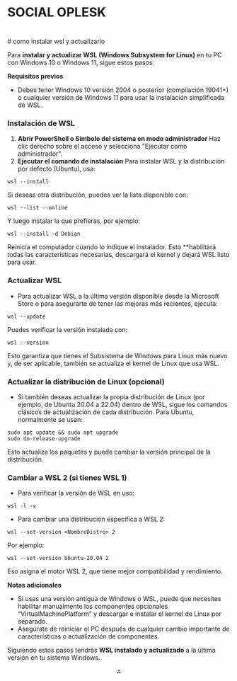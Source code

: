 # SOCIAL OPLESK
### 
<br/>
# como instalar wsl y actualizarlo

Para **instalar y actualizar WSL (Windows Subsystem for Linux)** en tu PC con Windows 10 o Windows 11, sigue estos pasos:

**Requisitos previos**

- Debes tener Windows 10 versión 2004 o posterior (compilación 19041+) o cualquier versión de Windows 11 para usar la instalación simplificada de WSL.


### Instalación de WSL

1. **Abrir PowerShell o Símbolo del sistema en modo administrador**
Haz clic derecho sobre el acceso y selecciona "Ejecutar como administrador".
2. **Ejecutar el comando de instalación**
Para instalar WSL y la distribución por defecto (Ubuntu), usa:

```
wsl --install
```

Si deseas otra distribución, puedes ver la lista disponible con:

```
wsl --list --online
```

Y luego instalar la que prefieras, por ejemplo:

```
wsl --install -d Debian
```

Reinicia el computador cuando lo indique el instalador. Esto **habilitará todas las características necesarias, descargará el kernel y dejará WSL listo para usar.

### Actualizar WSL

- Para actualizar WSL a la última versión disponible desde la Microsoft Store o para asegurarte de tener las mejoras más recientes, ejecuta:

```
wsl --update
```

Puedes verificar la versión instalada con:

```
wsl --version
```

Esto garantiza que tienes el Subsistema de Windows para Linux más nuevo y, de ser aplicable, también se actualiza el kernel de Linux que usa WSL.


### Actualizar la distribución de Linux (opcional)

- Si también deseas actualizar la propia distribución de Linux (por ejemplo, de Ubuntu 20.04 a 22.04) dentro de WSL, sigue los comandos clásicos de actualización de cada distribución. Para Ubuntu, normalmente se usan:

```
sudo apt update && sudo apt upgrade
sudo do-release-upgrade
```

Esto actualiza los paquetes y puede cambiar la versión principal de la distribución.


### Cambiar a WSL 2 (si tienes WSL 1)

- Para verificar la versión de WSL en uso:

```
wsl -l -v
```

- Para cambiar una distribución específica a WSL 2:

```
wsl --set-version <NombreDistro> 2
```

Por ejemplo:

```
wsl --set-version Ubuntu-20.04 2
```

Eso asigna el motor WSL 2, que tiene mejor compatibilidad y rendimiento.

**Notas adicionales**

- Si usas una versión antigua de Windows o WSL, puede que necesites habilitar manualmente los componentes opcionales “VirtualMachinePlatform” y descargar e instalar el kernel de Linux por separado.
- Asegúrate de reiniciar el PC después de cualquier cambio importante de características o actualización de componentes.

Siguiendo estos pasos tendrás **WSL instalado y actualizado** a la última versión en tu sistema Windows.

<div style="text-align: center">⁂</div>
